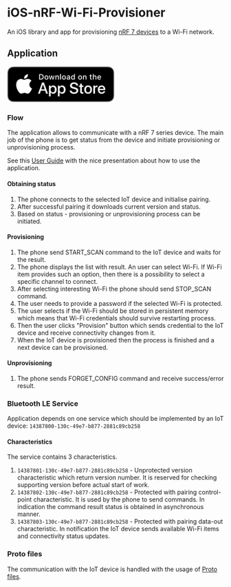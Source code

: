 # iOS-nRF-Wi-Fi-Provisioner

An iOS library and app for provisioning [nRF 7 devices](https://www.nordicsemi.com/Products/nRF7002) to a Wi-Fi network.

## Application

<a href='https://play.google.com/store/apps/details?id=no.nordicsemi.android.wifi.provisioning'><img alt='Get it on Google Play' src='docs/logo.svg' width='250'/></a>

### Flow
The application allows to communicate with a nRF 7 series device.
The main job of the phone is to get status from the device and initiate provisioning or unprovisioning process.

See this [User Guide](docs/iOSProvisioningUserGuide.pdf) with the nice presentation about how to use the application.

#### Obtaining status

1. The phone connects to the selected IoT device and initialise pairing.
2. After successful pairing it downloads current version and status.
3. Based on status - provisioning or unprovisioning process can be initiated. 

#### Provisioning
1. The phone send START_SCAN command to the IoT device and waits for the result.
2. The phone displays the list with result. An user can select Wi-Fi. If Wi-Fi item provides such an option, then there is a possibility to select a specific channel to connect.
3. After selecting interesting Wi-Fi the phone should send STOP_SCAN command.
4. The user needs to provide a password if the selected Wi-Fi is protected.
5. The user selects if the Wi-Fi should be stored in persistent memory which means that Wi-Fi credentials should survive restarting process.
6. Then the user clicks "Provision" button which sends credential to the IoT device and receive connectivity changes from it.
7. When the IoT device is provisioned then the process is finished and a next device can be provisioned.

#### Unprovisioning
1. The phone sends FORGET_CONFIG command and receive success/error result.

### Bluetooth LE Service
Application depends on one service which should be implemented by an IoT device:
```14387800-130c-49e7-b877-2881c89cb258```

#### Characteristics
The service contains 3 characteristics.
1. ```14387801-130c-49e7-b877-2881c89cb258``` - Unprotected version characteristic which return version number. It is reserved for checking supporting version before actual start of work. 
2. ```14387802-130c-49e7-b877-2881c89cb258``` - Protected with pairing control-point characteristic. It is used by the phone to send commands. In indication the command result status is obtained in asynchronous manner.
3. ```14387803-130c-49e7-b877-2881c89cb258``` - Protected with pairing data-out characteristic. In notification the IoT device sends available Wi-Fi items and connectivity status updates.

### Proto files
The communication with the IoT device is handled with the usage of [Proto files](Provisioner/Sources/Provisioner/proto/proto/).
